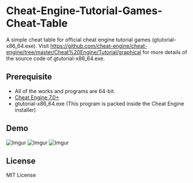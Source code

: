 # Cheat-Engine-Tutorial-Games-Cheat-Table
A simple cheat table for official cheat engine tutorial games (gtutorial-x86_64.exe). Visit https://github.com/cheat-engine/cheat-engine/tree/master/Cheat%20Engine/Tutorial/graphical for more details of the source code of gtutorial-x86_64.exe.

## Prerequisite
- All of the works and programs are 64-bit.
- [Cheat Engine 7.0+](https://github.com/cheat-engine/cheat-engine/releases)
- gtutorial-x86_64.exe (This program is packed inside the Cheat Engine installer)

## Demo

![Imgur](https://i.imgur.com/Sd9B412.png)
![Imgur](https://i.imgur.com/nbM0dii.png)
![Imgur](https://i.imgur.com/ldrJRC6.png)

## License

MIT License